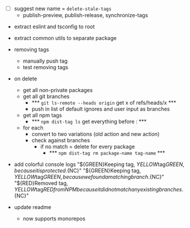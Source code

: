 - [ ] suggest new name = `delete-stale-tags`
  - publish-preview, publish-release, synchronize-tags

- extract eslint and tsconfig to root
- extract common utils to separate package
- removing tags
  - manually push tag
  - test removing tags
- on delete
  - get all non-private packages
  - get all git branches
    - *** `git ls-remote --heads origin` get x of refs/heads/x ***
    - push in list of default ignores and user input as branches
  - get all npm tags
    - *** `npm dist-tag ls` get everything before : ***
  - for each
    - convert to two variations (old action and new action)
    - check against branches
      - if no match = delete for every package
        - *** `npm dist-tag rm package-name tag-name` ***

- add colorful console logs
  "${GREEN}Keeping tag, ${YELLOW}$tag${GREEN}, because it is protected.${NC}"
  "${GREEN}Keeping tag, ${YELLOW}$tag${GREEN}, because we found a matching branch.${NC}"
  "${RED}Removed tag, ${YELLOW}$tag${RED} from NPM because it did not match any existing branches.${NC}"
- update readme
  - now supports monorepos

